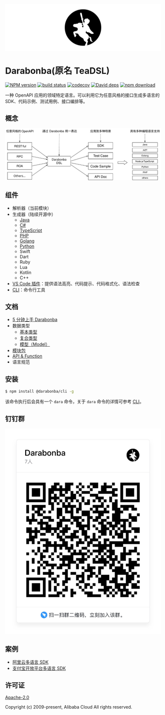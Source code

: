 ![Darabonba Logo](./fixtures/dara_logo.svg)

# Darabonba(原名 TeaDSL)

[![NPM version][npm-image]][npm-url]
[![build status][travis-image]][travis-url]
[![codecov][cov-image]][cov-url]
[![David deps][david-image]][david-url]
[![npm download][download-image]][download-url]

[npm-image]: https://img.shields.io/npm/v/@darabonba/parser.svg?style=flat-square
[npm-url]: https://npmjs.org/package/@darabonba/parser
[travis-image]: https://img.shields.io/travis/aliyun/darabonba.svg?style=flat-square
[travis-url]: https://travis-ci.org/aliyun/darabonba
[cov-image]: https://codecov.io/gh/aliyun/darabonba/branch/master/graph/badge.svg
[cov-url]: https://codecov.io/gh/aliyun/darabonba
[david-image]: https://img.shields.io/david/aliyun/darabonba.svg?style=flat-square
[david-url]: https://david-dm.org/aliyun/darabonba
[download-image]: https://img.shields.io/npm/dm/@darabonba/parser.svg?style=flat-square
[download-url]: https://npmjs.org/package/@darabonba/parser

一种 OpenAPI 应用的领域特定语言。可以利用它为任意风格的接口生成多语言的 SDK、代码示例、测试用例、接口编排等。

## 概念

![Darabonba 概念图](./fixtures/concept.svg)

## 组件

- 解析器（当前模块）
- 生成器（陆续开源中）
    - [Java](https://github.com/aliyun/darabonba-java-generator)
    - [C#](https://github.com/aliyun/darabonba-csharp-generator)
    - [TypeScript](https://github.com/aliyun/darabonba-typescript-generator)
    - [PHP](https://github.com/aliyun/darabonba-php-generator)
    - [Golang](https://github.com/aliyun/darabonba-go-generator)
    - [Python](https://github.com/aliyun/darabonba-python-generator)
    - Swift
    - Dart
    - Ruby
    - Lua
    - Kotlin
    - C++
- [VS Code 插件](https://github.com/aliyun/darabonba-vscode)：提供语法高亮、代码提示、代码格式化、语法检查
- [CLI](https://github.com/aliyun/darabonba-cli)：命令行工具

## 文档

- [5 分钟上手 Darabonba](./doc/getting_started.md)
- 数据类型
    - [基本类型](./doc/types/basic_types.md)
    - [复合类型](./doc/types/complex_types.md)
    - [模型（Model）](./doc/types/model.md)
- [模块包](./doc/module.md)
- [API & Function](./doc/function_and_api.md)
- 语言规范


## 安装

```sh
$ npm install @darabonba/cli -g
```

该命令执行后会具有一个 `dara` 命令，关于 `dara` 命令的详情可参考 [CLI](https://github.com/aliyun/darabonba-cli)。

## 钉钉群
![Darabonba钉钉群](./fixtures/qrcode.svg)

## 案例
- [阿里云多语言 SDK](https://github.com/aliyun/alibabacloud-sdk)
- [支付宝开放平台多语言 SDK](https://github.com/alipay/alipay-easysdk)

## 许可证
[Apache-2.0](/LICENSE)

Copyright (c) 2009-present, Alibaba Cloud All rights reserved.
